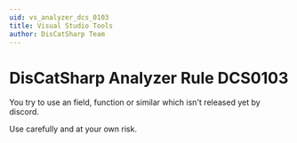 ```yaml
---
uid: vs_analyzer_dcs_0103
title: Visual Studio Tools
author: DisCatSharp Team
---
```


# DisCatSharp Analyzer Rule DCS0103

You try to use an field, function or similar which isn't released yet by discord.

Use carefully and at your own risk.
